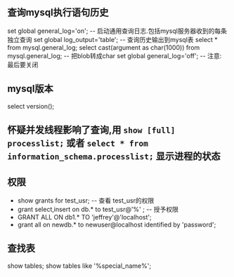 ## 查询mysql执行语句历史
set global general_log='on'; -- 启动通用查询日志.包括mysql服务器收到的每条独立查询
set global log_output='table'; -- 查询历史输出到mysql表
select * from mysql.general_log;
select cast(argument as char(1000)) from mysql.general_log; -- 把blob转成char
set global general_log='off'; -- 注意: 最后要关闭

## mysql版本
select version();

## 怀疑并发线程影响了查询,用 `show [full] processlist;` 或者 `select * from information_schema.processlist;` 显示进程的状态

## 权限
* show grants for test_usr; -- 查看 test_usr的权限
* grant select,insert on db.* to test_usr@'%' ; -- 授予权限
* GRANT ALL ON db1.* TO 'jeffrey'@'localhost';
* grant all on newdb.* to newuser@localhost  identified by 'password';

## 查找表
show tables;
show tables like '%special_name%';
